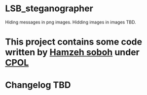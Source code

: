 # LSB_steganographer
Hiding messages in png images. Hidding images in images TBD.

# This project contains some code written by [Hamzeh soboh](https://www.codeproject.com/Members/Hamzeh-soboh) under [CPOL](https://www.codeproject.com/info/cpol10.aspx/ "Code Project Open License 1.02")
# Changelog TBD
